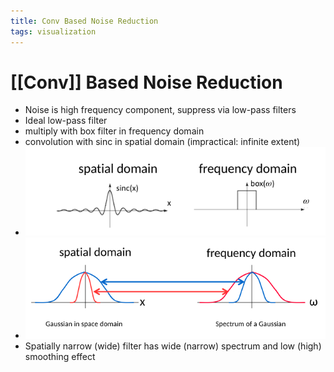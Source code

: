 ```yaml
---
title: Conv Based Noise Reduction
tags: visualization
---
```


# [[Conv]] Based Noise Reduction
- Noise is high frequency component, suppress via low-pass filters
- Ideal low-pass filter
- multiply with box filter in frequency domain
- convolution with sinc in spatial domain (impractical: infinite extent)
- ![im](assets/Pasted%20Image%2020220411130419.png)
- ![im](assets/Pasted%20Image%2020220411130431.png)
- Spatially narrow (wide) filter has wide (narrow) spectrum and low (high) smoothing effect
























































